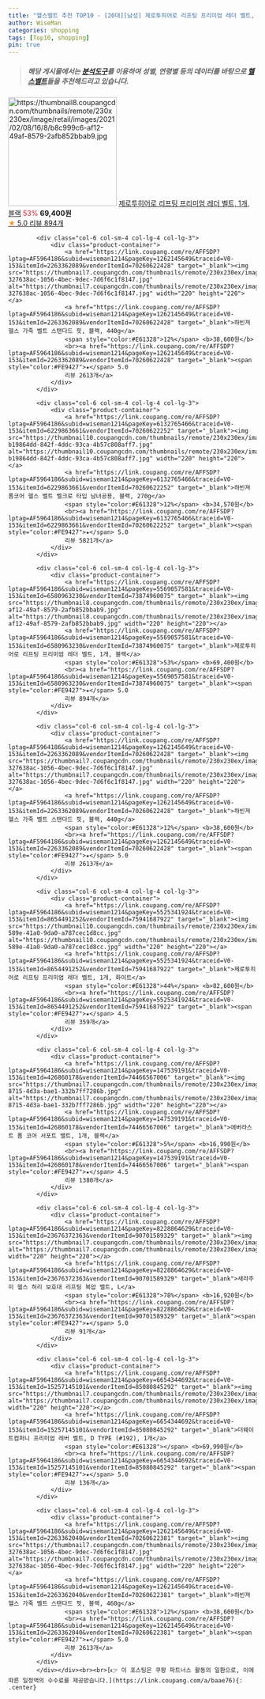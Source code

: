 ```yaml
---
title: "헬스벨트 추천 TOP10 - [20대][남성] 제로투히어로 리프팅 프리미엄 레더 벨트, 1개, 블랙"
author: WiseMan
categories: shopping
tags: [Top10, shopping]
pin: true
---
```


> ##### 해당 게시물에서는 [**분석도구**](https://itemscout.io/)를 이용하여 **성별**, **연령별** 등의 데이터를 바탕으로 [**헬스벨트**](https://link.coupang.com/a/baae76)들을 추천해드리고 있습니다.
<div class="container"><div class="row">
            <div class="col-6 col-sm-4 col-lg-4 col-lg-3">
                <div class="product-container">
                    <a href="https://link.coupang.com/re/AFFSDP?lptag=AF5964186&subid=wiseman1214&pageKey=5569057581&traceid=V0-153&itemId=6580963230&vendorItemId=73874960075" target="_blank"><img src="https://thumbnail8.coupangcdn.com/thumbnails/remote/230x230ex/image/retail/images/2021/02/08/16/8/b8c999c6-af12-49af-8579-2afb852bbab9.jpg" alt="https://thumbnail8.coupangcdn.com/thumbnails/remote/230x230ex/image/retail/images/2021/02/08/16/8/b8c999c6-af12-49af-8579-2afb852bbab9.jpg" width="220" height="220"></a>
                    <a href="https://link.coupang.com/re/AFFSDP?lptag=AF5964186&subid=wiseman1214&pageKey=5569057581&traceid=V0-153&itemId=6580963230&vendorItemId=73874960075" target="_blank">제로투히어로 리프팅 프리미엄 레더 벨트, 1개, 블랙</a>
                    <span style="color:#E61328">53%</span> <b>69,400원</b>
                    <br><a href="https://link.coupang.com/re/AFFSDP?lptag=AF5964186&subid=wiseman1214&pageKey=5569057581&traceid=V0-153&itemId=6580963230&vendorItemId=73874960075" target="_blank"><span style="color:#FE9427">★</span> 5.0
                    리뷰 894개</a>
                </div>
            </div>
            
            <div class="col-6 col-sm-4 col-lg-4 col-lg-3">
                <div class="product-container">
                    <a href="https://link.coupang.com/re/AFFSDP?lptag=AF5964186&subid=wiseman1214&pageKey=1262145649&traceid=V0-153&itemId=2263362089&vendorItemId=70260622428" target="_blank"><img src="https://thumbnail7.coupangcdn.com/thumbnails/remote/230x230ex/image/retail/images/26257400147721-327638ac-1056-4bec-9dec-7d6f6c1f8147.jpg" alt="https://thumbnail7.coupangcdn.com/thumbnails/remote/230x230ex/image/retail/images/26257400147721-327638ac-1056-4bec-9dec-7d6f6c1f8147.jpg" width="220" height="220"></a>
                    <a href="https://link.coupang.com/re/AFFSDP?lptag=AF5964186&subid=wiseman1214&pageKey=1262145649&traceid=V0-153&itemId=2263362089&vendorItemId=70260622428" target="_blank">하빈져 헬스 가죽 벨트 스탠다드 핏, 블랙, 440g</a>
                    <span style="color:#E61328">12%</span> <b>38,600원</b>
                    <br><a href="https://link.coupang.com/re/AFFSDP?lptag=AF5964186&subid=wiseman1214&pageKey=1262145649&traceid=V0-153&itemId=2263362089&vendorItemId=70260622428" target="_blank"><span style="color:#FE9427">★</span> 5.0
                    리뷰 2613개</a>
                </div>
            </div>
            
            <div class="col-6 col-sm-4 col-lg-4 col-lg-3">
                <div class="product-container">
                    <a href="https://link.coupang.com/re/AFFSDP?lptag=AF5964186&subid=wiseman1214&pageKey=6132765466&traceid=V0-153&itemId=6229863661&vendorItemId=70260622252" target="_blank"><img src="https://thumbnail10.coupangcdn.com/thumbnails/remote/230x230ex/image/retail/images/2826393036040995-b19864dd-842f-4ddc-93ca-4b57c808aff7.jpg" alt="https://thumbnail10.coupangcdn.com/thumbnails/remote/230x230ex/image/retail/images/2826393036040995-b19864dd-842f-4ddc-93ca-4b57c808aff7.jpg" width="220" height="220"></a>
                    <a href="https://link.coupang.com/re/AFFSDP?lptag=AF5964186&subid=wiseman1214&pageKey=6132765466&traceid=V0-153&itemId=6229863661&vendorItemId=70260622252" target="_blank">하빈져 폼코어 헬스 벨트 벨크로 타입 남녀공용, 블랙, 270g</a>
                    <span style="color:#E61328">12%</span> <b>34,570원</b>
                    <br><a href="https://link.coupang.com/re/AFFSDP?lptag=AF5964186&subid=wiseman1214&pageKey=6132765466&traceid=V0-153&itemId=6229863661&vendorItemId=70260622252" target="_blank"><span style="color:#FE9427">★</span> 5.0
                    리뷰 5821개</a>
                </div>
            </div>
            
            <div class="col-6 col-sm-4 col-lg-4 col-lg-3">
                <div class="product-container">
                    <a href="https://link.coupang.com/re/AFFSDP?lptag=AF5964186&subid=wiseman1214&pageKey=5569057581&traceid=V0-153&itemId=6580963230&vendorItemId=73874960075" target="_blank"><img src="https://thumbnail8.coupangcdn.com/thumbnails/remote/230x230ex/image/retail/images/2021/02/08/16/8/b8c999c6-af12-49af-8579-2afb852bbab9.jpg" alt="https://thumbnail8.coupangcdn.com/thumbnails/remote/230x230ex/image/retail/images/2021/02/08/16/8/b8c999c6-af12-49af-8579-2afb852bbab9.jpg" width="220" height="220"></a>
                    <a href="https://link.coupang.com/re/AFFSDP?lptag=AF5964186&subid=wiseman1214&pageKey=5569057581&traceid=V0-153&itemId=6580963230&vendorItemId=73874960075" target="_blank">제로투히어로 리프팅 프리미엄 레더 벨트, 1개, 블랙</a>
                    <span style="color:#E61328">53%</span> <b>69,400원</b>
                    <br><a href="https://link.coupang.com/re/AFFSDP?lptag=AF5964186&subid=wiseman1214&pageKey=5569057581&traceid=V0-153&itemId=6580963230&vendorItemId=73874960075" target="_blank"><span style="color:#FE9427">★</span> 5.0
                    리뷰 894개</a>
                </div>
            </div>
            
            <div class="col-6 col-sm-4 col-lg-4 col-lg-3">
                <div class="product-container">
                    <a href="https://link.coupang.com/re/AFFSDP?lptag=AF5964186&subid=wiseman1214&pageKey=1262145649&traceid=V0-153&itemId=2263362089&vendorItemId=70260622428" target="_blank"><img src="https://thumbnail7.coupangcdn.com/thumbnails/remote/230x230ex/image/retail/images/26257400147721-327638ac-1056-4bec-9dec-7d6f6c1f8147.jpg" alt="https://thumbnail7.coupangcdn.com/thumbnails/remote/230x230ex/image/retail/images/26257400147721-327638ac-1056-4bec-9dec-7d6f6c1f8147.jpg" width="220" height="220"></a>
                    <a href="https://link.coupang.com/re/AFFSDP?lptag=AF5964186&subid=wiseman1214&pageKey=1262145649&traceid=V0-153&itemId=2263362089&vendorItemId=70260622428" target="_blank">하빈져 헬스 가죽 벨트 스탠다드 핏, 블랙, 440g</a>
                    <span style="color:#E61328">12%</span> <b>38,600원</b>
                    <br><a href="https://link.coupang.com/re/AFFSDP?lptag=AF5964186&subid=wiseman1214&pageKey=1262145649&traceid=V0-153&itemId=2263362089&vendorItemId=70260622428" target="_blank"><span style="color:#FE9427">★</span> 5.0
                    리뷰 2613개</a>
                </div>
            </div>
            
            <div class="col-6 col-sm-4 col-lg-4 col-lg-3">
                <div class="product-container">
                    <a href="https://link.coupang.com/re/AFFSDP?lptag=AF5964186&subid=wiseman1214&pageKey=5525341924&traceid=V0-153&itemId=8654491252&vendorItemId=75941687922" target="_blank"><img src="https://thumbnail10.coupangcdn.com/thumbnails/remote/230x230ex/image/retail/images/2021/05/17/15/4/bcf2320b-589e-41a0-9da0-a787cec1d8cc.jpg" alt="https://thumbnail10.coupangcdn.com/thumbnails/remote/230x230ex/image/retail/images/2021/05/17/15/4/bcf2320b-589e-41a0-9da0-a787cec1d8cc.jpg" width="220" height="220"></a>
                    <a href="https://link.coupang.com/re/AFFSDP?lptag=AF5964186&subid=wiseman1214&pageKey=5525341924&traceid=V0-153&itemId=8654491252&vendorItemId=75941687922" target="_blank">제로투히어로 리프팅 프리미엄 레더 벨트, 1개, 화이트</a>
                    <span style="color:#E61328">44%</span> <b>82,600원</b>
                    <br><a href="https://link.coupang.com/re/AFFSDP?lptag=AF5964186&subid=wiseman1214&pageKey=5525341924&traceid=V0-153&itemId=8654491252&vendorItemId=75941687922" target="_blank"><span style="color:#FE9427">★</span> 4.5
                    리뷰 359개</a>
                </div>
            </div>
            
            <div class="col-6 col-sm-4 col-lg-4 col-lg-3">
                <div class="product-container">
                    <a href="https://link.coupang.com/re/AFFSDP?lptag=AF5964186&subid=wiseman1214&pageKey=147539191&traceid=V0-153&itemId=426860178&vendorItemId=74466567006" target="_blank"><img src="https://thumbnail7.coupangcdn.com/thumbnails/remote/230x230ex/image/retail/images/2019/07/25/13/7/c0ec88a5-8715-4d3a-bae1-332b7ff7286b.jpg" alt="https://thumbnail7.coupangcdn.com/thumbnails/remote/230x230ex/image/retail/images/2019/07/25/13/7/c0ec88a5-8715-4d3a-bae1-332b7ff7286b.jpg" width="220" height="220"></a>
                    <a href="https://link.coupang.com/re/AFFSDP?lptag=AF5964186&subid=wiseman1214&pageKey=147539191&traceid=V0-153&itemId=426860178&vendorItemId=74466567006" target="_blank">에버라스트 폼 코어 서포트 밸트, 1개, 블랙</a>
                    <span style="color:#E61328">5%</span> <b>16,990원</b>
                    <br><a href="https://link.coupang.com/re/AFFSDP?lptag=AF5964186&subid=wiseman1214&pageKey=147539191&traceid=V0-153&itemId=426860178&vendorItemId=74466567006" target="_blank"><span style="color:#FE9427">★</span> 4.5
                    리뷰 1380개</a>
                </div>
            </div>
            
            <div class="col-6 col-sm-4 col-lg-4 col-lg-3">
                <div class="product-container">
                    <a href="https://link.coupang.com/re/AFFSDP?lptag=AF5964186&subid=wiseman1214&pageKey=8228864629&traceid=V0-153&itemId=23676372363&vendorItemId=90701589329" target="_blank"><img src="https://thumbnail7.coupangcdn.com/thumbnails/remote/230x230ex/image/vendor_inventory/14c3/6451d5ce75f6751cb49b870168d6930da0f5e04ed6332bc5a632b36a7523.jpg" alt="https://thumbnail7.coupangcdn.com/thumbnails/remote/230x230ex/image/vendor_inventory/14c3/6451d5ce75f6751cb49b870168d6930da0f5e04ed6332bc5a632b36a7523.jpg" width="220" height="220"></a>
                    <a href="https://link.coupang.com/re/AFFSDP?lptag=AF5964186&subid=wiseman1214&pageKey=8228864629&traceid=V0-153&itemId=23676372363&vendorItemId=90701589329" target="_blank">새라주미 헬스 허리 보호대 리프팅 복압 벨트, L</a>
                    <span style="color:#E61328">78%</span> <b>16,920원</b>
                    <br><a href="https://link.coupang.com/re/AFFSDP?lptag=AF5964186&subid=wiseman1214&pageKey=8228864629&traceid=V0-153&itemId=23676372363&vendorItemId=90701589329" target="_blank"><span style="color:#FE9427">★</span> 5.0
                    리뷰 91개</a>
                </div>
            </div>
            
            <div class="col-6 col-sm-4 col-lg-4 col-lg-3">
                <div class="product-container">
                    <a href="https://link.coupang.com/re/AFFSDP?lptag=AF5964186&subid=wiseman1214&pageKey=6654344692&traceid=V0-153&itemId=15257145101&vendorItemId=85080845292" target="_blank"><img src="https://thumbnail7.coupangcdn.com/thumbnails/remote/230x230ex/image/vendor_inventory/f3d6/ca52567e3052a4d85b4d1f96814a6fe1297143bfd055a202dacbabc69f29.jpg" alt="https://thumbnail7.coupangcdn.com/thumbnails/remote/230x230ex/image/vendor_inventory/f3d6/ca52567e3052a4d85b4d1f96814a6fe1297143bfd055a202dacbabc69f29.jpg" width="220" height="220"></a>
                    <a href="https://link.coupang.com/re/AFFSDP?lptag=AF5964186&subid=wiseman1214&pageKey=6654344692&traceid=V0-153&itemId=15257145101&vendorItemId=85080845292" target="_blank">더웨이트컴퍼니 프리미엄 레버 벨트, D TYPE (#192), 1개</a>
                    <span style="color:#E61328"></span> <b>69,990원</b>
                    <br><a href="https://link.coupang.com/re/AFFSDP?lptag=AF5964186&subid=wiseman1214&pageKey=6654344692&traceid=V0-153&itemId=15257145101&vendorItemId=85080845292" target="_blank"><span style="color:#FE9427">★</span> 5.0
                    리뷰 136개</a>
                </div>
            </div>
            
            <div class="col-6 col-sm-4 col-lg-4 col-lg-3">
                <div class="product-container">
                    <a href="https://link.coupang.com/re/AFFSDP?lptag=AF5964186&subid=wiseman1214&pageKey=1262145649&traceid=V0-153&itemId=2263362040&vendorItemId=70260622381" target="_blank"><img src="https://thumbnail7.coupangcdn.com/thumbnails/remote/230x230ex/image/retail/images/26257400147721-327638ac-1056-4bec-9dec-7d6f6c1f8147.jpg" alt="https://thumbnail7.coupangcdn.com/thumbnails/remote/230x230ex/image/retail/images/26257400147721-327638ac-1056-4bec-9dec-7d6f6c1f8147.jpg" width="220" height="220"></a>
                    <a href="https://link.coupang.com/re/AFFSDP?lptag=AF5964186&subid=wiseman1214&pageKey=1262145649&traceid=V0-153&itemId=2263362040&vendorItemId=70260622381" target="_blank">하빈져 헬스 가죽 벨트 스탠다드 핏, 블랙, 460g</a>
                    <span style="color:#E61328">12%</span> <b>38,600원</b>
                    <br><a href="https://link.coupang.com/re/AFFSDP?lptag=AF5964186&subid=wiseman1214&pageKey=1262145649&traceid=V0-153&itemId=2263362040&vendorItemId=70260622381" target="_blank"><span style="color:#FE9427">★</span> 5.0
                    리뷰 2613개</a>
                </div>
            </div>
            </div></div><br><br>[👉 이 포스팅은 쿠팡 파트너스 활동의 일환으로, 이에 따른 일정액의 수수료를 제공받습니다.](https://link.coupang.com/a/baae76){: .center}